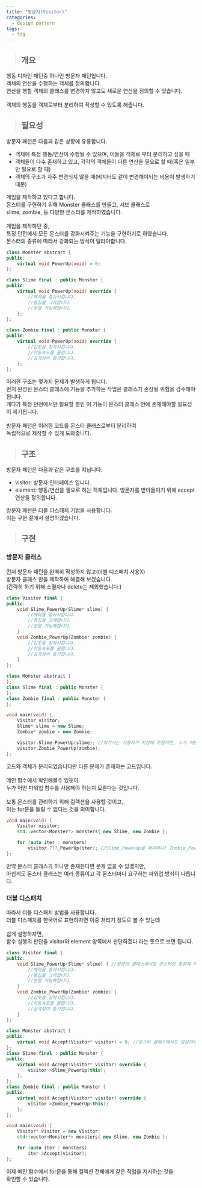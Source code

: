 ```yaml
---
title: "방문자(Visitor)"
categories:
  - design pattern
tags:
  - tag
---
```

> ## 개요

행동 디자인 패턴중 하나인 방문자 패턴입니다.<br>
객채의 연산을 수행하는 객체를 정의합니다.<br>
연산을 행할 객체의 클래스를 변경하지 않고도 새로운 연산을 정의할 수 있습니다.<br>
<br>
객체의 행동을 객체로부터 분리하여 작성할 수 있도록 해줍니다.
> ## 필요성

방문자 패턴은 다음과 같은 상황에 유용합니다.
- 객체에 특정 행동/연산이 수행될 수 있으며, 이들을 객체로 부터 분리하고 싶을 때
- 객체들이 다수 존재하고 있고, 각각의 객체들이 다른 연산을 필요로 할 때(혹은 일부만 필요로 할 때)
- 객체의 구조가 자주 변경되지 않을 때(비지터도 같이 변경해야되는 비용이 발생하기 때문)

게임을 제작하고 있다고 합니다.<br>
몬스터를 구현하기 위해 Monster 클래스를 만들고, 서브 클래스로<br>
slime, zombie, 등 다양한 몬스터를 제작하였습니다.<br>
<br>
게임을 제작하던 중,<br>
특정 던전에서 모든 몬스터를 강화시켜주는 기능을 구현하기로 하였습니다.<br>
몬스터의 종류에 따라서 강화되는 방식이 달라야합니다.
```cpp
class Monster abstract {
public:
	virtual void PowerUp(void) = 0;
};
```
```cpp
class Slime final : public Monster {
public:
	virtual void PowerUp(void) override {
		//체력을 증가시킵니다.
		//몸집을 크게합니다.
		//분열 가능해집니다.
	};
};
```
```cpp
class Zombie final : public Monster {
public:
	virtual void PowerUp(void) override {
		//갑옷을 장착시킵니다.
		//이동속도를 올립니다.
		//공격성이 증가합니다.
	};
};
```
이러한 구조는 몇가지 문제가 발생하게 됩니다.<br>
먼저 완성된 몬스터 클래스에 기능을 추가하는 작업은 클래스가 손상될 위험을 감수해야됩니다.<br>
게다가 특정 던전에서만 필요할 뿐인 이 기능이 몬스터 클래스 안에 존재해야할 필요성이 제기됩니다.<br>
<br>
방문자 패턴은 이러한 코드를 몬스터 클래스로부터 분리하여<br>
독립적으로 제작할 수 있게 도와줍니다.
> ## 구조

방문자 패턴은 다음과 같은 구조를 지닙니다.
- visitor: 방문자 인터페이스 입니다.
- element: 행동/연산을 필요로 하는 객체입니다. 방문자를 받아들이기 위해 accept 연산을 정의합니다.

방문자 패턴은 더블 디스패치 기법을 사용합니다.<br>
이는 구현 절에서 설명하겠습니다.

> ## 구현

### 방문자 클래스
먼저 방문자 패턴을 완벽히 작성하지 않고(더블 디스패치 사용X)<br>
방문자 클래스 만을 제작하여 해결해 보겠습니다.<br>
(간략히 하기 위해 소멸자나 delete는 제외했습니다.)
```cpp
class Visitor final {
public:
	void Slime_PowerUp(Slime* slime) {
		//체력을 증가시킵니다.
		//몸집을 크게합니다.
		//분열 가능해집니다.
	}
	void Zombie_PowerUp(Zombie* zombie) {
		//갑옷을 장착시킵니다.
		//이동속도를 올립니다.
		//공격성이 증가합니다.
	}
};
```
```cpp
class Monster abstract {
};
class Slime final : public Monster {
};
class Zombie final : public Monster {
};
```
```cpp
void main(void) {
	Visitor visitor;
	Slime* slime = new Slime;
	Zombie* zombie = new Zombie;

	visitor.Slime_PowerUp(slime); //여기서는 사용자가 지정해 주었지만, 누가 어떤 함수를 사용해야 하는지 모릅니다.
	visitor.Zombie_PowerUp(zombie);
};
```
코드와 객체가 분리되었습니다만 다른 문제가 존재하는 코드입니다.<br>
<br>
메인 함수에서 확인해볼수 있듯이<br>
누가 어떤 파워업 함수를 사용해야 하는지 모른다는 것입니다.<br>
<br>
보통 몬스터를 관리하기 위해 컬렉션을 사용할 것이고,<br>
이는 for문을 돌릴 수 없다는 것을 의미합니다.<br>
```cpp
void main(void) {
	Visitor visitor;
	std::vector<Monster*> monsters{ new Slime, new Zombie };

	for (auto iter : monsters)
		visitor.???_PowerUp(iter); //Slime_PowerUp을 써야하나? Zombie_PowerUp을 써야하나?
};
```
만약 몬스터 클래스가 하나만 존재한다면 문제 없을 수 있겠지만,<br>
아쉽게도 몬스터 클래스는 여러 종류이고 각 몬스터마다 요구하는 파워업 방식이 다릅니다.
### 더블 디스패치
따라서 더블 디스패치 방법을 사용합니다.<br>
더블 디스패치를 한국어로 표현하자면 이중 처리기 정도로 볼 수 있는데<br>
<br>
쉽게 설명하자면,<br>
함수 실행의 판단을 visitor와 element 양쪽에서 판단하겠다 라는 뜻으로 보면 됩니다.
```cpp
class Visitor final {
public:
	void Slime_PowerUp(Slime* slime) { //방문자 클래스에서도 몬스터의 종류에 따른 처리를 맡습니다.
		//체력을 증가시킵니다.
		//몸집을 크게합니다.
		//분열 가능해집니다.
	}
	void Zombie_PowerUp(Zombie* zombie) {
		//갑옷을 장착시킵니다.
		//이동속도를 올립니다.
		//공격성이 증가합니다.
	}
};
```
```cpp
class Monster abstract {
public:
	virtual void Accept(Visitor* visitor) = 0; //몬스터 클래스에서도 방문자에 대한 처리를 맡습니다.
};
class Slime final : public Monster {
public:
	virtual void Accept(Visitor* visitor) override {
		visitor->Slime_PowerUp(this);
	};
};
class Zombie final : public Monster {
public:
	virtual void Accept(Visitor* visitor) override {
		visitor->Zombie_PowerUp(this);
	};
};
```
```cpp
void main(void) {
	Visitor* visitor = new Visitor;
	std::vector<Monster*> monsters{ new Slime, new Zombie };

	for (auto iter : monsters)
		iter->Accept(visitor);
};
```
이제 메인 함수에서 for문을 통해 컬렉션 전체에게 같은 작업을 지시하는 것을<br>
확인할 수 있습니다.
